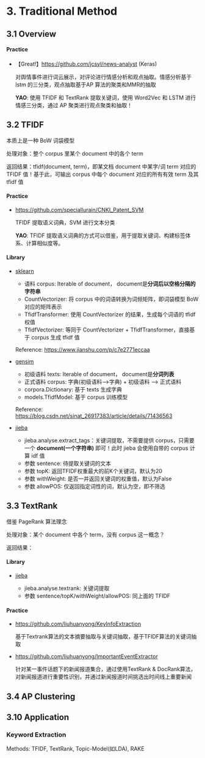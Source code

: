 # 3. Traditional Method

## 3.1 Overview


#### Practice

- 【Great!】<https://github.com/jcsyl/news-analyst> (Keras)

    对舆情事件进行词云展示，对评论进行情感分析和观点抽取。情感分析基于lstm 的三分类，观点抽取基于AP 算法的聚类和MMR的抽取

    **YAO**: 使用 TFIDF 和 TextRank 提取关键词，使用 Word2Vec 和 LSTM 进行情感三分类，通过 AP 聚类进行观点聚类和抽取！


## 3.2 TFIDF

本质上是一种 BoW 词袋模型

处理对象：整个 corpus 里某个 document 中的各个 term

返回结果：tfidf(document, term)，即某文档 document 中某字/词 term 对应的 TFIDF 值！基于此，可输出 corpus 中每个 document 对应的所有有效 term 及其 tfidf 值

#### Practice

- <https://github.com/speciallurain/CNKI_Patent_SVM>

    TFIDF 提取语义词典，SVM 进行文本分类

    **YAO**: TFIDF 提取语义词典的方式可以借鉴，用于提取关键词、构建标签体系、计算相似度等。

#### Library

- [sklearn](https://scikit-learn.org/stable/modules/generated/sklearn.feature_extraction.text.TfidfVectorizer.html)

    - 语料 corpus: Iterable of document， document是**分词后以空格分隔的字符串**
    - CountVectorizer: 将 corpus 中的词语转换为词频矩阵，即词袋模型 BoW 对应的矩阵表示
    - TfidfTransformer: 使用 CountVectorizer 的结果，生成每个词语的 tfidf 权值
    - TfidfVectorizer: 等同于 CountVectorizer + TfidfTransformer，直接基于 corpus 生成 tfidf 值

    Reference: <https://www.jianshu.com/p/c7e2771eccaa>

- [gensim](https://radimrehurek.com/gensim/models/tfidfmodel.html)

    - 初级语料 texts: Iterable of document， document是**分词列表**
    - 正式语料 corpus: 字典(初级语料-->字典) + 初级语料 --> 正式语料
    - corpora.Dictionary: 基于 texts 生成字典
    - models.TfidfModel: 基于 corpus 训练模型

    Reference: <https://blog.csdn.net/sinat_26917383/article/details/71436563>

- [jieba](https://github.com/fxsjy/jieba)

    - jieba.analyse.extract_tags：关键词提取，不需要提供 corpus，只需要一个 **document(一个字符串)** 即可！此时 jieba 会使用自带的 corpus 计算 idf 值
    - 参数 sentence: 待提取关键词的文本
    - 参数 topK: 返回TFIDF权重最大的前K个关键词，默认为20
    - 参数 withWeight: 是否一并返回关键词的权重值，默认为False
    - 参数 allowPOS: 仅返回指定词性的词，默认为空，即不筛选


## 3.3 TextRank

借鉴 PageRank 算法理念

处理对象：某个 document 中各个 term，没有 corpus 这一概念？

返回结果：

#### Library

- [jieba](https://github.com/fxsjy/jieba)

    - jieba.analyse.textrank: 关键词提取
    - 参数 sentence/topK/withWeight/allowPOS: 同上面的 TFIDF

#### Practice

- <https://github.com/liuhuanyong/KeyInfoExtraction>

    基于Textrank算法的文本摘要抽取与关键词抽取，基于TFIDF算法的关键词抽取

- <https://github.com/liuhuanyong/ImportantEventExtractor>

    针对某一事件话题下的新闻报道集合，通过使用TextRank & DocRank算法，对新闻报道进行重要性识别，并通过新闻报道时间挑选出时间线上重要新闻




## 3.4 AP Clustering



## 3.10 Application

### Keyword Extraction

Methods: TFIDF, TextRank, Topic-Model(如LDA), RAKE


### 